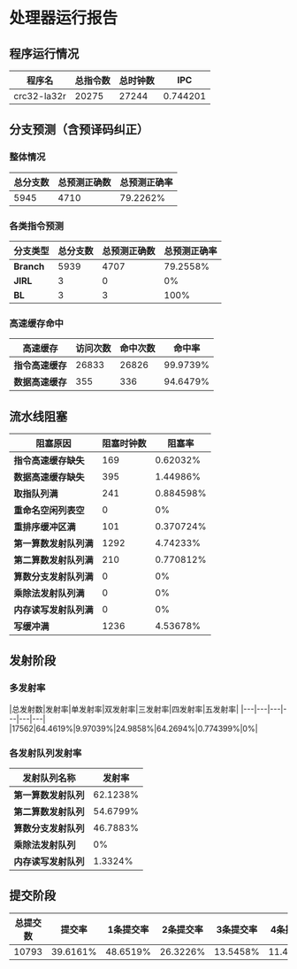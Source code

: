 # 处理器运行报告
## 程序运行情况
|程序名|总指令数|总时钟数|IPC|
|---|---|---|---|
|crc32-la32r|20275|27244|0.744201|

## 分支预测（含预译码纠正）
### 整体情况
|总分支数|总预测正确数|总预测正确率|
|---|---|---|
|5945|4710|79.2262%|

### 各类指令预测
|分支类型|总分支数|总预测正确数|总预测正确率|
|---|---|---|---|
|**Branch**| 5939 | 4707 | 79.2558%|
|**JIRL**| 3 | 0 | 0%|
|**BL**| 3 | 3 | 100%|

### 高速缓存命中
|高速缓存|访问次数|命中次数|命中率|
|---|---|---|---|
|**指令高速缓存**| 26833 | 26826 | 99.9739%|
|**数据高速缓存**| 355 | 336 | 94.6479%|
## 流水线阻塞
|阻塞原因|阻塞时钟数|阻塞率|
|---|---|---|
|**指令高速缓存缺失**| 169 | 0.62032%|
|**数据高速缓存缺失**| 395 | 1.44986%|
|**取指队列满**| 241 | 0.884598%|
|**重命名空闲列表空**|0 | 0%|
|**重排序缓冲区满**|101 | 0.370724%|
|**第一算数发射队列满**|1292 | 4.74233%|
|**第二算数发射队列满**|210 | 0.770812%|
|**算数分支发射队列满**|0 | 0%|
|**乘除法发射队列满**|0 | 0%|
|**内存读写发射队列满**|0 | 0%|
|**写缓冲满**|1236 | 4.53678%|

## 发射阶段
### 多发射率
|总发射数|发射率|单发射率|双发射率|三发射率|四发射率|五发射率|
|---|---|---|---|---|---|
|17562|64.4619%|9.97039%|24.9858%|64.2694%|0.774399%|0%|

### 各发射队列发射率
|发射队列名称|发射率|
|---|---|
|**第一算数发射队列**|62.1238%|
|**第二算数发射队列**|54.6799%|
|**算数分支发射队列**|46.7883%|
|**乘除法发射队列**|0%|
|**内存读写发射队列**|1.3324%|

## 提交阶段
|总提交数|提交率|1条提交率|2条提交率|3条提交率|4条提交率|
|---|---|---|---|---|---|
|10793|39.6161%|48.6519%|26.3226%|13.5458%|11.4797%|

